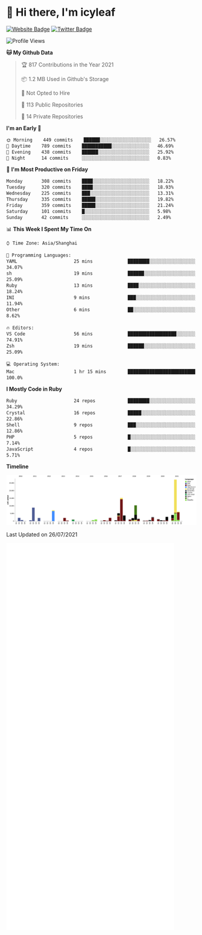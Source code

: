 # 👋 Hi there, I'm icyleaf

[![Website Badge](https://img.shields.io/badge/-icyleaf.com-444444?style=flat&logo=Google-Chrome&logoColor=f2f2f2&link=https://icyleaf.com)](https://icyleaf.com)
[![Twitter Badge](https://img.shields.io/badge/-@icyleaf-1da1f2?style=flat&labelColor=1ca0f1&logo=twitter&logoColor=white&link=https://twitter.com/icyleaf)](https://twitter.com/icyleaf)

<!--START_SECTION:waka-->
![Profile Views](http://img.shields.io/badge/Profile%20Views-0-blue)

**🐱 My Github Data** 

> 🏆 817 Contributions in the Year 2021
 > 
> 📦 1.2 MB Used in Github's Storage 
 > 
> 🚫 Not Opted to Hire
 > 
> 📜 113 Public Repositories 
 > 
> 🔑 14 Private Repositories  
 > 
**I'm an Early 🐤** 

```text
🌞 Morning    449 commits    ██████░░░░░░░░░░░░░░░░░░░   26.57% 
🌆 Daytime    789 commits    ███████████░░░░░░░░░░░░░░   46.69% 
🌃 Evening    438 commits    ██████░░░░░░░░░░░░░░░░░░░   25.92% 
🌙 Night      14 commits     ░░░░░░░░░░░░░░░░░░░░░░░░░   0.83%

```
📅 **I'm Most Productive on Friday** 

```text
Monday       308 commits    ████░░░░░░░░░░░░░░░░░░░░░   18.22% 
Tuesday      320 commits    ████░░░░░░░░░░░░░░░░░░░░░   18.93% 
Wednesday    225 commits    ███░░░░░░░░░░░░░░░░░░░░░░   13.31% 
Thursday     335 commits    █████░░░░░░░░░░░░░░░░░░░░   19.82% 
Friday       359 commits    █████░░░░░░░░░░░░░░░░░░░░   21.24% 
Saturday     101 commits    █░░░░░░░░░░░░░░░░░░░░░░░░   5.98% 
Sunday       42 commits     ░░░░░░░░░░░░░░░░░░░░░░░░░   2.49%

```


📊 **This Week I Spent My Time On** 

```text
⌚︎ Time Zone: Asia/Shanghai

💬 Programming Languages: 
YAML                     25 mins             ████████░░░░░░░░░░░░░░░░░   34.07% 
sh                       19 mins             ██████░░░░░░░░░░░░░░░░░░░   25.09% 
Ruby                     13 mins             ████░░░░░░░░░░░░░░░░░░░░░   18.24% 
INI                      9 mins              ███░░░░░░░░░░░░░░░░░░░░░░   11.94% 
Other                    6 mins              ██░░░░░░░░░░░░░░░░░░░░░░░   8.62%

🔥 Editors: 
VS Code                  56 mins             ██████████████████░░░░░░░   74.91% 
Zsh                      19 mins             ██████░░░░░░░░░░░░░░░░░░░   25.09%

💻 Operating System: 
Mac                      1 hr 15 mins        █████████████████████████   100.0%

```

**I Mostly Code in Ruby** 

```text
Ruby                     24 repos            ████████░░░░░░░░░░░░░░░░░   34.29% 
Crystal                  16 repos            █████░░░░░░░░░░░░░░░░░░░░   22.86% 
Shell                    9 repos             ███░░░░░░░░░░░░░░░░░░░░░░   12.86% 
PHP                      5 repos             █░░░░░░░░░░░░░░░░░░░░░░░░   7.14% 
JavaScript               4 repos             █░░░░░░░░░░░░░░░░░░░░░░░░   5.71%

```


**Timeline**

![Chart not found](https://raw.githubusercontent.com/icyleaf/icyleaf/main/charts/bar_graph.png) 


 Last Updated on 26/07/2021
<!--END_SECTION:waka-->

![Metrics](https://github.com/icyleaf/icyleaf/blob/main/github-metrics.svg)
